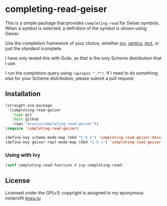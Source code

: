 # completing-read-geiser

This is a simple package that provides `completing-read` for Geiser symbols. When a symbol is selected, a definition of the symbol is shown using Geiser.

Use the completion framework of your choice, whether [ivy](https://github.com/abo-abo/swiper), [vertico](https://github.com/minad/vertico), [mct](https://git.sr.ht/~protesilaos/mct), or just the standard icomplete.

I have only tested this with Guile, as that is the only Scheme distribution that I use.

I run the completion query using `(apropos ".*")`. If I need to do something else for your Scheme distribution, please submit a pull request.

## Installation

```lisp
(straight-use-package
 '(completing-read-geiser
   :type git
   :host github
   :repo "enzuru/completing-read-geiser"))
(require 'completing-read-geiser)

(define-key scheme-mode-map (kbd "C-h s") 'completing-read-geiser-describe-symbol)
(define-key geiser-repl-mode-map (kbd "C-h s") 'completing-read-geiser-describe-symbol)
```

### Using with Ivy

```lisp
(setf completing-read-function #'ivy-completing-read)
```

## License

Licensed under the GPLv3; copyright is assigned to my eponymous nonprofit [enzu.ru](https://enzu.ru)
